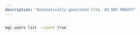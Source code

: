 ```yaml
---
description: "Automatically generated file. DO NOT MODIFY"
---
```


```bash

mgc users list --count true

```
